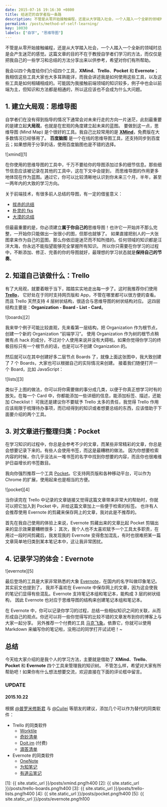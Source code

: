 ```yaml
---
date: 2015-07-16 19:16:30 +0800
title: 给迷茫的自学者指一条路
description: 不管是从零开始接触编程，还是从大学踏入社会，一个人踏入一个全新的领域时总是会产生迷茫的感觉。这篇文章的目的不在于教授自学者们学习的方法，仅仅把我自己的一些学习和总结的方法分享出来，以供各位参考，希望对你们有所帮助。
permalink: /posts/method-of-self-learning/
key: 10030
labels: ["自学", "思维导图"]
---
```


不管是从零开始接触编程，还是从大学踏入社会，一个人踏入一个全新的领域时总是会产生迷茫的感觉。这篇文章的目的不在于教授自学者们学习的方法，而仅仅是把我自己的一些学习和总结的方法分享出来以供参考，希望对你们有所帮助。

我会以四个角度给你们介绍四个工具，**XMind**、**Trello**、**Pocket** 和 **Evernote**；我相信这些工具大家也大多耳熟能详，而我会讲述我是如何使用这些工具，以及这些工具是如何相辅相成的。可能因为我接触前端领域的知识较多，例子中也会以前端为主，但知识和方法都是相通的，所以这应该也不会成为什么大问题。

## 1. 建立大局观：思维导图

自学者们在没有得到指导的情况下通常会对未来行走的方向一片迷茫，此刻最重要的是建立起**大局观**，也就是在宏观的角度建立起未来的蓝图。
要做到这一点，思维导图 (Mind Map) 是个很好的工具。我自己比较常用的是 **[XMind](https://www.xmind.net/cn/)**，免费版在大多数情况已经够用了。
**百度脑图** 是一个在线的思维导图工具，还支持同步到百度云；如果想用于分享的话，使用百度脑图也是不错的选择。

![xmind][1]

在你使用的思维导图的工具中，千万不要给你的导图添加过多的细节信息。那些细节信息应该被记录在其他的工具中，这在下文中会提到，
而思维导图的作用更多地体现在作为蓝图。通过它，你可以比较清晰地认识到你未来三个月，半年，甚至一两年内的大致的学习方向。

关于前端技术，有很多前人总结的导图，有一定的借鉴意义：

- [拔赤的总结](https://camo.githubusercontent.com/6797bdc1a11d35369611c817bbd5dae9a162d775/68747470733a2f2f7261772e6769746875622e636f6d2f4a61636b736f6e5469616e2f666b732f6d61737465722f666967757265732f666b732e6a7067)
- [朴灵的 fks](https://github.com/JacksonTian/fks)
- [大漠的总结](https://www.w3cplus.com/sites/default/files/blogs/2015/1506/js-in-one-pic.png)

但最最重要的是，你必须建立**属于你自己的**思维导图！也许它一开始并不那么完整，一开始你只能做出一张很小的图，但那也就够了。
如果直接把别人的一大张图拿来作为自己的蓝图，那么你依旧是迷茫而不知所措的。任何领域的知识都是汪洋大海，你永远不能指望能够完全掌握所有知识。
所以你只需要在你学习的过程中，不断添加、修正、完善的你的导图就好，最理想的学习状态就是**保持自己的节奏**。

## 2. 知道自己该做什么：Trello

有了大局观，就要着眼于当下，踏踏实实地走出每一步了。这时我推荐你们使用 **[Trello](https://trello.com/)**，
它好处在于同时支持网页版和 App，不管在哪里都可以很方便的查看。而且 Trello 天然支持 4 层树状结构，很适合与思维导图的树状结构对应。
这四层结构主要是：**Organization - Board - List - Card**。

![boards][2]

我来举个例子可能比较直观，先来看第一层结构，把 Organization 作为根节点，创建一个新的 Organization “前端学习”。
使用 Organization 作为树的根节点稍微有点 hack 的成分，不过对个人使用来说并没有大碍啦。如果你觉得你学习的终极目标只有一个根节点的话，也是可以不创建 Organization 的。

然后就可以在其中创建好多二层节点 Boards 了，就像上面这张图中，我大致创建了 7 个 Boards，大家也可以根据自己的实际情况来创建。
接着我们随便打开一个 Board，比如 JavaScript：

![lists][3]

类似于上图的做法，你可以将你需要做的事分成几类，以便于你真正想学习时有的放矢。在每一个 Card 中，你都能添加一些详细的信息，能添加标签、描述，还能加 Checklist！
可我还是建议你不要赋予 Trello 太多的责任，我觉得 Trello 作用应该局限于梳理待办事项，而已经得到的知识或者想要总结的东西，应该借助于下面要介绍的两个工具。

## 3. 对文章进行整理归类：Pocket

在学习知识的过程中，你总是会参考不少的文章，而某些非常精彩的文章，你总是会想要记录下来的。有些人会使用书签，而这是最糟糕的做法。
因为你想要检索内容的时候，你几乎没法从一堆书签的名字中找到你想要的内容，而且你也很难维护日益增长的书签数目。

我向你强烈推荐一个工具 [Pocket](https://getpocket.com/chrome/)。它支持网页版和各种移动平台，可以作为 Chrome 的扩展，使用起来也是相当的方便。

![pocket][4]

当你读完在 Trello 中记录的文章链接又觉得这篇文章带来非常大的帮助时，你就可以把它加入到 Pocket 中，并给这篇文章加上一些便于检索的标签。
也许有人会推荐使用 Evernote 的剪藏来保存网上的文章，我对此是不推荐的。

首先在我自己使用的体验上来说，Evernote 剪藏出来的文章比起 Pocket 剪辑出来的显示效果要糟糕很多；
其次，我个人也不太喜欢赋予一个工具太多职责，在用过一段时间剪藏后，我发现我的 Evernote 变得愈加混乱，有时也很难把某一篇文章简单地归类到某本笔记本中，这让我非常困扰。

## 4. 记录学习的体会：Evernote

![evernote][5]

最后登场的工具是大家非常熟悉的大象 [Evernote](https://evernote.com/intl/zh-cn/)，在国内的名字叫做印象笔记。其实前文也提到了，
我并不喜欢在 Evernote 中保存网上的文章，因为这会使我的笔记们显得有些混乱。Evernote 支持笔记本组和笔记本，能构成 3 层的树状结构，
因此 Evernote 也对应于思维导图的结构来创建笔记本组和笔记本。

在 Evernote 中，你可以记录你学习的过程，总结一些相似知识之间的关联，从而形成自己的观点。你还可以将一些你觉得写的比较不错的文章发布到你的博客上与大家一起分享。
另外推荐一个付费的工具 [马克飞象](https://maxiang.io/)。依靠它，你就可以使用 Markdown 来编写你的笔记啦，没用过的同学打开试试吧！~

## 总结

今天给大家介绍的是我个人的学习方法，主要就是借助了 **XMind**、**Trello**、**Pocket** 和 **Evernote** 四个工具来管理我的知识树。
不管怎么样，希望对大家有所帮助吧！如果你有什么想法想要交流，欢迎直接在下面的评论框中留言。

### UPDATE

#### 2015.10.22

根据 [@普罗米修斯君](https://weibo.com/u/3140194393) 与 [@Cuilei](https://www.zhihu.com/people/cuilei) 等朋友的建议，添加几个可以作为替代的同类软件：

- Trello 的同类软件
    - [Worktile](https://worktile.com/)
    - [奇妙清单](https://www.wunderlist.com/zh/)
    - [Doit.im](https://doit.im/cn/) (付费)
    - [滴答清单](https://www.dida365.com)
- Evernote 的同类软件
    - [OneNote](https://www.onenote.com/)
    - [为知笔记](https://www.wiz.cn/)
    - [有道云笔记](https://note.youdao.com/)

[1]: {{ site.static_url }}/posts/xmind.png!h400
[2]: {{ site.static_url }}/posts/trello-boards.png!h400
[3]: {{ site.static_url }}/posts/trello-lists.png!h400
[4]: {{ site.static_url }}/posts/pocket.png!h400
[5]: {{ site.static_url }}/posts/evernote.png!h100
